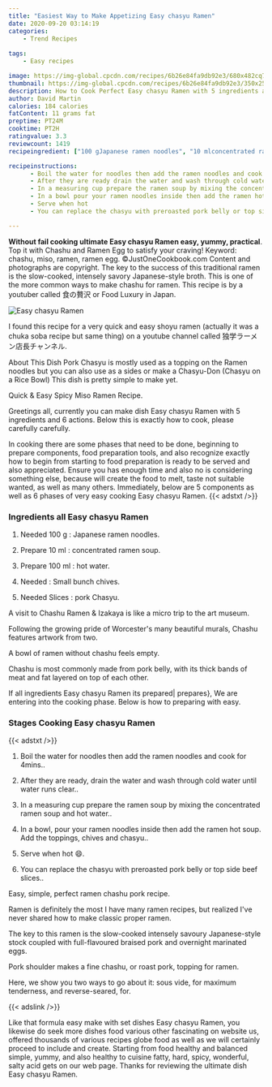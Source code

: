 ```yaml
---
title: "Easiest Way to Make Appetizing Easy chasyu Ramen"
date: 2020-09-20 03:14:19
categories:
    - Trend Recipes
    
tags:
    - Easy recipes

image: https://img-global.cpcdn.com/recipes/6b26e84fa9db92e3/680x482cq70/easy-chasyu-ramen-recipe-main-photo.jpg
thumbnail: https://img-global.cpcdn.com/recipes/6b26e84fa9db92e3/350x250cq70/easy-chasyu-ramen-recipe-main-photo.jpg
description: How to Cook Perfect Easy chasyu Ramen with 5 ingredients and 6 stages of easy cooking.
author: David Martin
calories: 184 calories
fatContent: 11 grams fat
preptime: PT24M
cooktime: PT2H
ratingvalue: 3.3
reviewcount: 1419
recipeingredient: ["100 gJapanese ramen noodles", "10 mlconcentrated ramen soup", "100 mlhot water", "Small bunch chives", "Slicespork Chasyu"]

recipeinstructions: 
      - Boil the water for noodles then add the ramen noodles and cook for 4mins 
      - After they are ready drain the water and wash through cold water until water runs clear 
      - In a measuring cup prepare the ramen soup by mixing the concentrated ramen soup and hot water 
      - In a bowl pour your ramen noodles inside then add the ramen hot soup Add the toppings chives and chasyu 
      - Serve when hot  
      - You can replace the chasyu with preroasted pork belly or top side beef slices

---
```




**Without fail cooking ultimate Easy chasyu Ramen easy, yummy, practical**. Top it with Chashu and Ramen Egg to satisfy your craving! Keyword: chashu, miso, ramen, ramen egg. ©JustOneCookbook.com Content and photographs are copyright. The key to the success of this traditional ramen is the slow-cooked, intensely savory Japanese-style broth. This is one of the more common ways to make chashu for ramen. This recipe is by a youtuber called 食の贅沢 or Food Luxury in Japan.


![Easy chasyu Ramen](https://img-global.cpcdn.com/recipes/6b26e84fa9db92e3/680x482cq70/easy-chasyu-ramen-recipe-main-photo.jpg "Easy chasyu Ramen")



I found this recipe for a very quick and easy shoyu ramen (actually it was a chuka soba recipe but same thing) on a youtube channel called 独学ラーメン店長チャンネル.

About This Dish Pork Chasyu is mostly used as a topping on the Ramen noodles but you can also use as a sides or make a Chasyu-Don (Chasyu on a Rice Bowl) This dish is pretty simple to make yet.

Quick &amp; Easy Spicy Miso Ramen Recipe.


Greetings all, currently you can make dish Easy chasyu Ramen with 5 ingredients and 6 actions. Below this is exactly how to cook, please carefully carefully.

In cooking there are some phases that need to be done, beginning to prepare components, food preparation tools, and also recognize exactly how to begin from starting to food preparation is ready to be served and also appreciated. Ensure you has enough time and also no is considering something else, because will create the food to melt, taste not suitable wanted, as well as many others. Immediately, below are 5 components as well as 6 phases of very easy cooking Easy chasyu Ramen.
{{< adstxt />}}

### Ingredients all Easy chasyu Ramen


1. Needed 100 g : Japanese ramen noodles.

1. Prepare 10 ml : concentrated ramen soup.

1. Prepare 100 ml : hot water.

1. Needed  : Small bunch chives.

1. Needed Slices : pork Chasyu.


A visit to Chashu Ramen &amp; Izakaya is like a micro trip to the art museum.

Following the growing pride of Worcester&#39;s many beautiful murals, Chashu features artwork from two.

A bowl of ramen without chashu feels empty.

Chashu is most commonly made from pork belly, with its thick bands of meat and fat layered on top of each other.


If all ingredients Easy chasyu Ramen its prepared| prepares}, We are entering into the cooking phase. Below is how to preparing with easy.

### Stages Cooking Easy chasyu Ramen

{{< adstxt />}}


1. Boil the water for noodles then add the ramen noodles and cook for 4mins..



1. After they are ready, drain the water and wash through cold water until water runs clear..



1. In a measuring cup prepare the ramen soup by mixing the concentrated ramen soup and hot water..



1. In a bowl, pour your ramen noodles inside then add the ramen hot soup. Add the toppings, chives and chasyu..



1. Serve when hot 😄.



1. You can replace the chasyu with preroasted pork belly or top side beef slices..




Easy, simple, perfect ramen chashu pork recipe.

Ramen is definitely the most I have many ramen recipes, but realized I&#39;ve never shared how to make classic proper ramen.

The key to this ramen is the slow-cooked intensely savoury Japanese-style stock coupled with full-flavoured braised pork and overnight marinated eggs.

Pork shoulder makes a fine chashu, or roast pork, topping for ramen.

Here, we show you two ways to go about it: sous vide, for maximum tenderness, and reverse-seared, for.


{{< adslink />}}

Like that formula easy make with set dishes Easy chasyu Ramen, you likewise do seek more dishes food various other fascinating on website us, offered thousands of various recipes globe food as well as we will certainly proceed to include and create. Starting from food healthy and balanced simple, yummy, and also healthy to cuisine fatty, hard, spicy, wonderful, salty acid gets on our web page. Thanks for reviewing the ultimate dish Easy chasyu Ramen.
